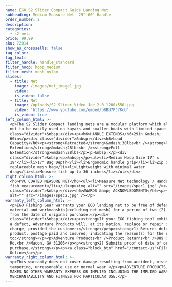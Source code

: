 ```yaml
---
name: EGO S2 Slider Compact Guide Landing Net
subheading: Medium Measure Net  29"—60" Handle
order_number: 2
description:
categories:
  - s2-nets
price: 99.99
sku: 72014
show_as_crosssells: false
tag_color:
tag_text:
filter_handle: handle_standard
filter_hoop: hoop_medium
filter_mesh: mesh_nylon
slides:
  - title: Net
    image: /images/net_image1.jpg
    video:
    is_video: false
  - title: Net
    image: /uploads/S2_Slider_Video_Joe_2.0_1200x550.jpg
    video: 'https://www.youtube.com/embed/b8Bd7PJ7KoU'
    is_video: true
left_column_html: >-
  <p>The S2 Slider Compact landing nets are a modular platform which allows the
  net to be easily used on kayaks and smaller boats with limited space.</p><div
  class="divider">&nbsp;</div><p><h6>HANDLE EXTENDS</h6>29in &mdash;
  60in</p><div class="divider">&nbsp;</div><h6>Load
  Capacity</h6><p><strong>Retracted</strong>&mdash;30lbs<br /><strong>Partial
  Extention</strong>&mdash;28lbs<br /><strong>Full
  Extention</strong>&mdash;28lbs</p><p>&nbsp;</p><div
  class="divider">&nbsp;<p>&nbsp;</p><ul><li>Medium Hoop Size 17" x
  19"</li><li>17" Bag Depth</li><li>Ergonomic handle grip</li><li>Zip on/off
  replaceable mesh bag</li><li>Lightweight with minimal water
  drag</li><li>Measure fish up to 36 inches</li></ul></div>
right_column_html: >-
  <h6>PVC COATED MEASURE NET</h6><ul><li>Measure Net technology / Hands free
  fish measurement</li></ul><p><img alt="" src="/images/spec1.jpg" /></p><div
  class="divider">&nbsp;</div><h6>AWARDS &amp; ACKNOWLEDGMENTS</h6><p><img
  alt="" src="/images/spec2.jpg" /></p>
warranty_left_column_html: >-
  <p>EGO Fishing Gear warrants your EGO landing net to be free of defects in
  material and workmanship(excluding net mesh) for a period of two (2) years
  from the date of original purchase.</p><div
  class="divider">&nbsp;</div><p><strong>If your EGO fishing tool exhibits such
  a defect, Adventure Products will, at its option, replace or repair it without
  charge, provided the customer:</strong></p><p><strong>1) Returns defective
  product, postage paid and insured, indicating the reason(s) for the return
  to:</strong></p><p>Adventure Products<br />Product Returns<br />889 Guy Paine
  Rd.<br />Macon, GA 31206</p><p><strong>2) Submits proof of date of original
  purchase.</strong></p><p><a class="block_btn" href="/contact-us">File Claim
  Online</a></p>
warranty_right_column_html: >-
  <p>This warranty does not cover damage resulting from accident, misuse, abuse,
  tampering, unreasonable use or normal wear.</p><p>ADVENTURE PRODUCTS, INC.
  MAKES NO OTHER WARRANTY EXPRESS OR IMPLIED INCLUDING THE IMPLIED WARRANTIES OF
  MERCHANTABILITY AND FITNESS FOR PARTICULAR USE.</p>
---
```

